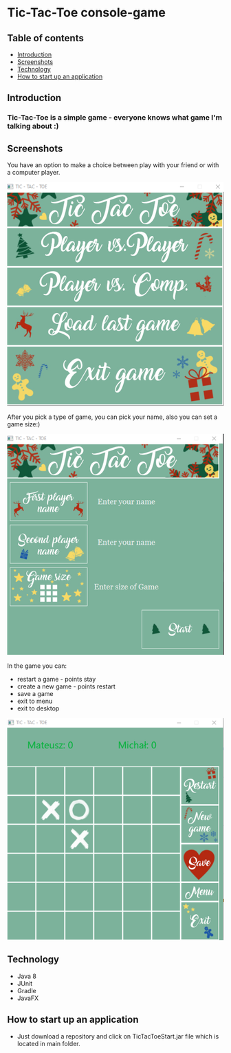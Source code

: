 # Tic-Tac-Toe console-game

## Table of contents
* [Introduction](##Introduction)
* [Screenshots](##Screenshots)
* [Technology](##Technology)
* [How to start up an application](##HowToStartUpAnApplication)

## Introduction
### Tic-Tac-Toe is a simple game - everyone knows what game I'm talking about :) 

## Screenshots
You have an option to make a choice between play with your friend or with a computer player.

![Algorithm](resources/images/1_Menu.png)

After you pick a type of game, you can pick your name, also you can set a game size:)

![Algorithm](resources/images/2_Name_size.png)

In the game you can:
* restart a game - points stay
* create a new game - points restart
* save a game 
* exit to menu
* exit to desktop

![Algorithm](resources/images/2_Game.png)

## Technology
- Java 8
- JUnit
- Gradle
- JavaFX

## How to start up an application
* Just download a repository and click on TicTacToeStart.jar file which is located in main folder. 
